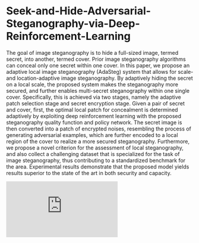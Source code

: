 # Seek-and-Hide-Adversarial-Steganography-via-Deep-Reinforcement-Learning
The goal of image steganography is to hide a full-sized image, termed secret, into another, termed cover. Prior image steganography algorithms can conceal only one secret within one cover. In this paper, we propose an adaptive local image steganography (AdaSteg) system that allows for scale- and location-adaptive image steganography. By adaptively hiding the secret on a local scale, the proposed system makes the steganography more secured, and further enables multi-secret steganography within one single cover. Specifically, this is achieved via two stages, namely the adaptive patch selection stage and secret encryption stage. Given a pair of secret and cover, first, the optimal local patch for concealment is determined adaptively by exploiting deep reinforcement learning with the proposed steganography quality function and policy network. The secret image is then converted into a patch of encrypted noises, resembling the process of generating adversarial examples, which are further encoded to a local region of the cover to realize a more secured steganography. Furthermore, we propose a novel criterion for the assessment of local steganography, and also collect a challenging dataset that is specialized for the task of image steganography, thus contributing to a standardized benchmark for the area. Experimental results demonstrate that the proposed model yields results superior to the state of the art in both security and capacity.

![image](https://github.com/wenwenpancode/Seek-and-Hide-Adversarial-Steganography-via-Deep-Reinforcement-Learning/fig/framework2.pdf)
